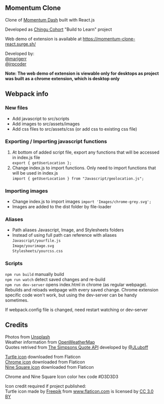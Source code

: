## Momentum Clone

Clone of [Momentum Dash](https://chrome.google.com/webstore/detail/momentum/laookkfknpbbblfpciffpaejjkokdgca?hl=en) built with React.js

Developed as [Chingu Cohort](https://chingu-cohorts.github.io/chingu-directory/) "Build to Learn" project 

Web demo of extension is available at https://momentum-clone-react.surge.sh/

Developed by:  
[@marigerr](https://github.com/marigerr)  
[@jrpcoder](https://github.com/jrpcoder)

**Note: The web demo of extension is viewable only for desktops as project was built as a chrome extension, which is desktop only**

## Webpack info

### New files

- Add javascript to src/scripts  
- Add images to src/assets/images  
- Add css files to src/assets/css (or add css to existing css file)  

### Exporting / Importing javascript functions
1. At bottom of added script file, export any functions that will be accessed in index.js file    
`export { getUserLocation };`      
1. Change index.js to import functions.  Only need to import functions that will be used in index.js  
`import { getUserLocation } from "Javascript/geolocation.js";`

### Importing images
- Change index.js to import images
`import 'Images/chrome-grey.svg';`
- Images are added to the dist folder by file-loader  

### Aliases
- Path aliases Javascript, Image, and Stylesheets folders
- Instead of using full path can reference with aliases  
`Javascript/yourfile.js`  
`Image/yourimage.svg`  
`Stylesheets/yourcss.css` 

### Scripts  
`npm run build`  manually build  
`npm run watch`  detect saved changes and re-build  
`npm run dev-server`  opens index.html in chrome (as regular webpage). Rebuilds and reloads webpage with every saved change.  Chrome extension specific code won't work, but using the dev-server can be handy sometimes.

If webpack.config file is changed, need restart watching or dev-server

## Credits

Photos from [Unsplash](https://unsplash.com/)  
Weather information from [OpenWeatherMap](https://openweathermap.org)  
Quotes retrived from [The Simpsons Quote API](https://thesimpsonsquoteapi.glitch.me/) developed by [@JLuboff](https://github.com/JLuboff) 

[Turtle icon](https://www.flaticon.com/free-icon/sea-turtle_67985) downloaded from Flaticon  
[Chrome icon](https://www.flaticon.com/free-icon/chrome_152759) downloaded from Flaticon  
[Nine Square icon](https://www.flaticon.com/free-icon/keyboard-buttons-or-visualization-button-of-nine-squares_56844) downloaded from Flaticon  

Chrome and Nine Square Icon color hex code #D3D3D3

Icon credit required if project published:  
Turtle icon made by <a href="http://www.freepik.com" title="Freepik">Freepik</a> from <a href="https://www.flaticon.com/" title="Flaticon">www.flaticon.com</a> is licensed by <a href="http://creativecommons.org/licenses/by/3.0/" title="Creative Commons BY 3.0" target="_blank">CC 3.0 BY</a>
